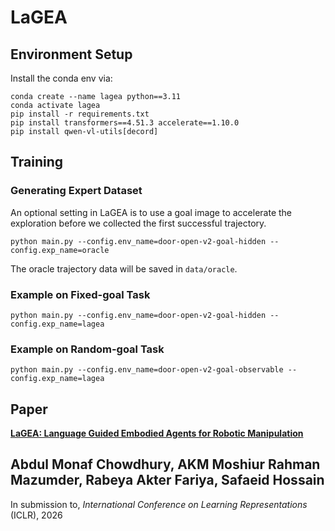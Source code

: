 # LaGEA

## Environment Setup

Install the conda env via:

```shell
conda create --name lagea python==3.11
conda activate lagea
pip install -r requirements.txt
pip install transformers==4.51.3 accelerate==1.10.0
pip install qwen-vl-utils[decord]
```

## Training

### Generating Expert Dataset

An optional setting in LaGEA is to use a goal image to accelerate the exploration before we collected the first successful trajectory.

```script
python main.py --config.env_name=door-open-v2-goal-hidden --config.exp_name=oracle
```

The oracle trajectory data will be saved in `data/oracle`.

### Example on Fixed-goal Task

```
python main.py --config.env_name=door-open-v2-goal-hidden --config.exp_name=lagea
```

### Example on Random-goal Task

```
python main.py --config.env_name=door-open-v2-goal-observable --config.exp_name=lagea
```

## Paper

[**LaGEA: Language Guided Embodied Agents for Robotic Manipulation**](#)

Abdul Monaf Chowdhury, AKM Moshiur Rahman Mazumder, Rabeya Akter Fariya, Safaeid Hossain
---
In submission to,
*International Conference on Learning Representations* (ICLR), 2026

<!-- ## Cite

Please cite our work if you find it useful:

```txt
@InProceedings{fu2024,
  title = {FuRL: Visual-Language Models as Fuzzy Rewards for Reinforcement Learning},
  author = {Yuwei Fu and Haichao Zhang and Di Wu and Wei Xu and Benoit Boulet},
  booktitle = {Proceedings of the 41st International Conference on Machine Learning},
  year = {2024}
}
``` -->
